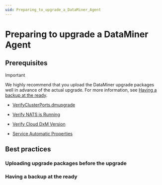 ```yaml
---
uid: Preparing_to_upgrade_a_DataMiner_Agent
---
```


# Preparing to upgrade a DataMiner Agent

## Prerequisites

> [!IMPORTANT]
> We highly recommend that you upload the DataMiner upgrade packages well in advance of the actual upgrade. For more information, see [Having a backup at the ready](#having-a-backup-at-the-ready).

- [VerifyClusterPorts.dmupgrade](xref:VerifyClusterPortsdmupgrade)

- [Verify NATS is Running]()

- [Verify Cloud DxM Version](xref:BPA_Verify_Cloud_DxM_Version)

- [Service Automatic Properties]()

## Best practices

### Uploading upgrade packages before the upgrade

### Having a backup at the ready
